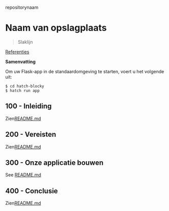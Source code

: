 repositorynaam

# Naam van opslagplaats

> Slaklijn

[Referenties](./REFERENCES.md)

**Samenvatting**

Om uw Flask-app in de standaardomgeving te starten, voert u het volgende uit:

    $ cd hatch-blocky
    $ hatch run app

## 100 - Inleiding

Zien[README.md](./100/README.md)

## 200 - Vereisten

Zien[README.md](./200/README.md)

## 300 - Onze applicatie bouwen

See [README.md](./300/README.md)

## 400 - Conclusie

Zien[README.md](./400/README.md)

